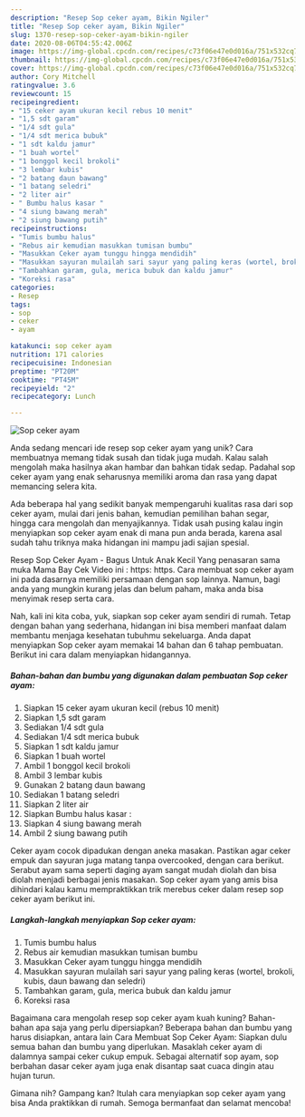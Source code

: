 ```yaml
---
description: "Resep Sop ceker ayam, Bikin Ngiler"
title: "Resep Sop ceker ayam, Bikin Ngiler"
slug: 1370-resep-sop-ceker-ayam-bikin-ngiler
date: 2020-08-06T04:55:42.006Z
image: https://img-global.cpcdn.com/recipes/c73f06e47e0d016a/751x532cq70/sop-ceker-ayam-foto-resep-utama.jpg
thumbnail: https://img-global.cpcdn.com/recipes/c73f06e47e0d016a/751x532cq70/sop-ceker-ayam-foto-resep-utama.jpg
cover: https://img-global.cpcdn.com/recipes/c73f06e47e0d016a/751x532cq70/sop-ceker-ayam-foto-resep-utama.jpg
author: Cory Mitchell
ratingvalue: 3.6
reviewcount: 15
recipeingredient:
- "15 ceker ayam ukuran kecil rebus 10 menit"
- "1,5 sdt garam"
- "1/4 sdt gula"
- "1/4 sdt merica bubuk"
- "1 sdt kaldu jamur"
- "1 buah wortel"
- "1 bonggol kecil brokoli"
- "3 lembar kubis"
- "2 batang daun bawang"
- "1 batang seledri"
- "2 liter air"
- " Bumbu halus kasar "
- "4 siung bawang merah"
- "2 siung bawang putih"
recipeinstructions:
- "Tumis bumbu halus"
- "Rebus air kemudian masukkan tumisan bumbu"
- "Masukkan Ceker ayam tunggu hingga mendidih"
- "Masukkan sayuran mulailah sari sayur yang paling keras (wortel, brokoli, kubis, daun bawang dan seledri)"
- "Tambahkan garam, gula, merica bubuk dan kaldu jamur"
- "Koreksi rasa"
categories:
- Resep
tags:
- sop
- ceker
- ayam

katakunci: sop ceker ayam 
nutrition: 171 calories
recipecuisine: Indonesian
preptime: "PT20M"
cooktime: "PT45M"
recipeyield: "2"
recipecategory: Lunch

---
```



![Sop ceker ayam](https://img-global.cpcdn.com/recipes/c73f06e47e0d016a/751x532cq70/sop-ceker-ayam-foto-resep-utama.jpg)

Anda sedang mencari ide resep sop ceker ayam yang unik? Cara membuatnya memang tidak susah dan tidak juga mudah. Kalau salah mengolah maka hasilnya akan hambar dan bahkan tidak sedap. Padahal sop ceker ayam yang enak seharusnya memiliki aroma dan rasa yang dapat memancing selera kita.

Ada beberapa hal yang sedikit banyak mempengaruhi kualitas rasa dari sop ceker ayam, mulai dari jenis bahan, kemudian pemilihan bahan segar, hingga cara mengolah dan menyajikannya. Tidak usah pusing kalau ingin menyiapkan sop ceker ayam enak di mana pun anda berada, karena asal sudah tahu triknya maka hidangan ini mampu jadi sajian spesial.

Resep Sop Ceker Ayam - Bagus Untuk Anak Kecil Yang penasaran sama muka Mama Bay Cek Video ini : https: https. Cara membuat sop ceker ayam ini pada dasarnya memiliki persamaan dengan sop lainnya. Namun, bagi anda yang mungkin kurang jelas dan belum paham, maka anda bisa menyimak resep serta cara.


Nah, kali ini kita coba, yuk, siapkan sop ceker ayam sendiri di rumah. Tetap dengan bahan yang sederhana, hidangan ini bisa memberi manfaat dalam membantu menjaga kesehatan tubuhmu sekeluarga. Anda dapat menyiapkan Sop ceker ayam memakai 14 bahan dan 6 tahap pembuatan. Berikut ini cara dalam menyiapkan hidangannya.

<!--inarticleads1-->

##### Bahan-bahan dan bumbu yang digunakan dalam pembuatan Sop ceker ayam:

1. Siapkan 15 ceker ayam ukuran kecil (rebus 10 menit)
1. Siapkan 1,5 sdt garam
1. Sediakan 1/4 sdt gula
1. Sediakan 1/4 sdt merica bubuk
1. Siapkan 1 sdt kaldu jamur
1. Siapkan 1 buah wortel
1. Ambil 1 bonggol kecil brokoli
1. Ambil 3 lembar kubis
1. Gunakan 2 batang daun bawang
1. Sediakan 1 batang seledri
1. Siapkan 2 liter air
1. Siapkan  Bumbu halus kasar :
1. Siapkan 4 siung bawang merah
1. Ambil 2 siung bawang putih


Ceker ayam cocok dipadukan dengan aneka masakan. Pastikan agar ceker empuk dan sayuran juga matang tanpa overcooked, dengan cara berikut. Serabut ayam sama seperti daging ayam sangat mudah diolah dan bisa diolah menjadi berbagai jenis masakan. Sop ceker ayam yang amis bisa dihindari kalau kamu mempraktikkan trik merebus ceker dalam resep sop ceker ayam berikut ini. 

<!--inarticleads2-->

##### Langkah-langkah menyiapkan Sop ceker ayam:

1. Tumis bumbu halus
1. Rebus air kemudian masukkan tumisan bumbu
1. Masukkan Ceker ayam tunggu hingga mendidih
1. Masukkan sayuran mulailah sari sayur yang paling keras (wortel, brokoli, kubis, daun bawang dan seledri)
1. Tambahkan garam, gula, merica bubuk dan kaldu jamur
1. Koreksi rasa


Bagaimana cara mengolah resep sop ceker ayam kuah kuning? Bahan-bahan apa saja yang perlu dipersiapkan? Beberapa bahan dan bumbu yang harus disiapkan, antara lain Cara Membuat Sop Ceker Ayam: Siapkan dulu semua bahan dan bumbu yang diperlukan. Masaklah ceker ayam di dalamnya sampai ceker cukup empuk. Sebagai alternatif sop ayam, sop berbahan dasar ceker ayam juga enak disantap saat cuaca dingin atau hujan turun. 

Gimana nih? Gampang kan? Itulah cara menyiapkan sop ceker ayam yang bisa Anda praktikkan di rumah. Semoga bermanfaat dan selamat mencoba!
